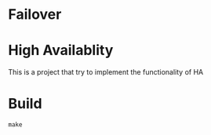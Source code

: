 Failover
========

# High Availablity
This is a project that try to implement the functionality of HA

# Build
```
make
```

